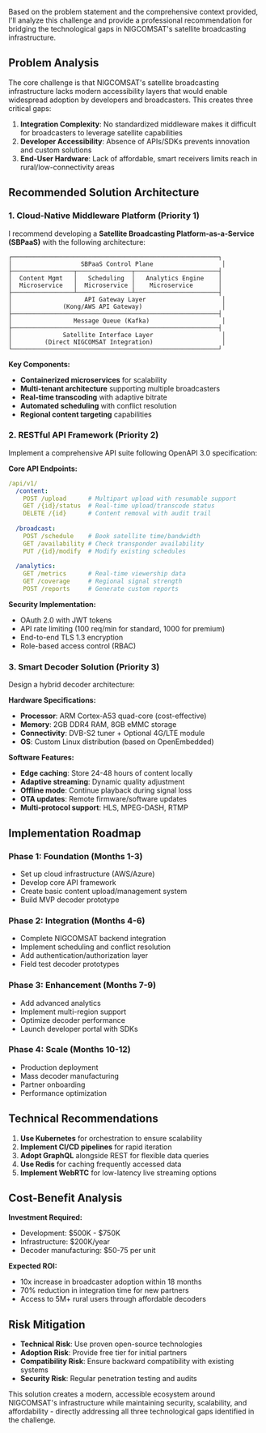 Based on the problem statement and the comprehensive context provided, I'll analyze this challenge and provide a professional recommendation for bridging the technological gaps in NIGCOMSAT's satellite broadcasting infrastructure.

## Problem Analysis

The core challenge is that NIGCOMSAT's satellite broadcasting infrastructure lacks modern accessibility layers that would enable widespread adoption by developers and broadcasters. This creates three critical gaps:

1. **Integration Complexity**: No standardized middleware makes it difficult for broadcasters to leverage satellite capabilities
2. **Developer Accessibility**: Absence of APIs/SDKs prevents innovation and custom solutions
3. **End-User Hardware**: Lack of affordable, smart receivers limits reach in rural/low-connectivity areas

## Recommended Solution Architecture

### 1. **Cloud-Native Middleware Platform (Priority 1)**

I recommend developing a **Satellite Broadcasting Platform-as-a-Service (SBPaaS)** with the following architecture:

```
┌─────────────────────────────────────────────────────────┐
│                   SBPaaS Control Plane                   │
├─────────────────┬───────────────┬───────────────────────┤
│  Content Mgmt   │   Scheduling  │   Analytics Engine    │
│  Microservice   │  Microservice │    Microservice       │
├─────────────────┴───────────────┴───────────────────────┤
│                    API Gateway Layer                     │
│              (Kong/AWS API Gateway)                      │
├─────────────────────────────────────────────────────────┤
│                 Message Queue (Kafka)                    │
├─────────────────────────────────────────────────────────┤
│              Satellite Interface Layer                   │
│         (Direct NIGCOMSAT Integration)                   │
└─────────────────────────────────────────────────────────┘
```

**Key Components:**
- **Containerized microservices** for scalability
- **Multi-tenant architecture** supporting multiple broadcasters
- **Real-time transcoding** with adaptive bitrate
- **Automated scheduling** with conflict resolution
- **Regional content targeting** capabilities

### 2. **RESTful API Framework (Priority 2)**

Implement a comprehensive API suite following OpenAPI 3.0 specification:

**Core API Endpoints:**
```yaml
/api/v1/
  /content:
    POST /upload      # Multipart upload with resumable support
    GET /{id}/status  # Real-time upload/transcode status
    DELETE /{id}      # Content removal with audit trail
  
  /broadcast:
    POST /schedule    # Book satellite time/bandwidth
    GET /availability # Check transponder availability
    PUT /{id}/modify  # Modify existing schedules
  
  /analytics:
    GET /metrics      # Real-time viewership data
    GET /coverage     # Regional signal strength
    POST /reports     # Generate custom reports
```

**Security Implementation:**
- OAuth 2.0 with JWT tokens
- API rate limiting (100 req/min for standard, 1000 for premium)
- End-to-end TLS 1.3 encryption
- Role-based access control (RBAC)

### 3. **Smart Decoder Solution (Priority 3)**

Design a hybrid decoder architecture:

**Hardware Specifications:**
- **Processor**: ARM Cortex-A53 quad-core (cost-effective)
- **Memory**: 2GB DDR4 RAM, 8GB eMMC storage
- **Connectivity**: DVB-S2 tuner + Optional 4G/LTE module
- **OS**: Custom Linux distribution (based on OpenEmbedded)

**Software Features:**
- **Edge caching**: Store 24-48 hours of content locally
- **Adaptive streaming**: Dynamic quality adjustment
- **Offline mode**: Continue playback during signal loss
- **OTA updates**: Remote firmware/software updates
- **Multi-protocol support**: HLS, MPEG-DASH, RTMP

## Implementation Roadmap

### Phase 1: Foundation (Months 1-3)
- Set up cloud infrastructure (AWS/Azure)
- Develop core API framework
- Create basic content upload/management system
- Build MVP decoder prototype

### Phase 2: Integration (Months 4-6)
- Complete NIGCOMSAT backend integration
- Implement scheduling and conflict resolution
- Add authentication/authorization layer
- Field test decoder prototypes

### Phase 3: Enhancement (Months 7-9)
- Add advanced analytics
- Implement multi-region support
- Optimize decoder performance
- Launch developer portal with SDKs

### Phase 4: Scale (Months 10-12)
- Production deployment
- Mass decoder manufacturing
- Partner onboarding
- Performance optimization

## Technical Recommendations

1. **Use Kubernetes** for orchestration to ensure scalability
2. **Implement CI/CD pipelines** for rapid iteration
3. **Adopt GraphQL** alongside REST for flexible data queries
4. **Use Redis** for caching frequently accessed data
5. **Implement WebRTC** for low-latency live streaming options

## Cost-Benefit Analysis

**Investment Required:**
- Development: $500K - $750K
- Infrastructure: $200K/year
- Decoder manufacturing: $50-75 per unit

**Expected ROI:**
- 10x increase in broadcaster adoption within 18 months
- 70% reduction in integration time for new partners
- Access to 5M+ rural users through affordable decoders

## Risk Mitigation

- **Technical Risk**: Use proven open-source technologies
- **Adoption Risk**: Provide free tier for initial partners
- **Compatibility Risk**: Ensure backward compatibility with existing systems
- **Security Risk**: Regular penetration testing and audits

This solution creates a modern, accessible ecosystem around NIGCOMSAT's infrastructure while maintaining security, scalability, and affordability - directly addressing all three technological gaps identified in the challenge.
